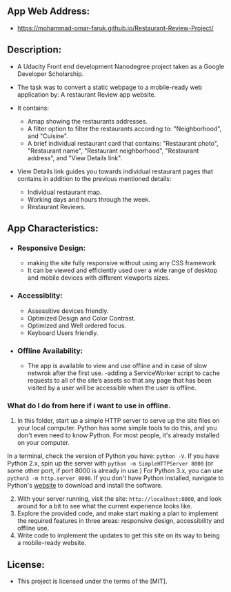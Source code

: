 

## App Web Address:

- https://mohammad-omar-faruk.github.io/Restaurant-Review-Project/



## Description:

- A Udacity Front end development Nanodegree project taken as a Google Developer Scholarship.
- The task was to convert a static webpage to a mobile-ready web application by:
   A restaurant Review app website.

- It contains: 
  - Amap showing the restaurants addresses.
  - A filter option to filter the restaurants according to: "Neighborhood", and "Cuisine".
  - A brief individual restaurant card that contains: "Restaurant photo", "Restaurant name", "Restaurant neighborhood", "Restaurant address", and "View Details link".

- View Details link guides you towards individual restaurant pages that contains in addition to the  previous mentioned details:
  - Individual restaurant map.
  - Working days and hours through the week.
  - Restaurant Reviews.
  
   
##  App Characteristics:

- ### Responsive Design: 
     - making the site fully responsive without using any CSS framework
     - It can be viewed and efficiently used over a wide range of desktop and mobile devices with different viewports sizes.
  
- ### Accessiblity:
  - Assessitive devices friendly.
  - Optimized Design and Color Contrast.
  - Optimized and Well ordered focus.
  - Keyboard Users friendly.
  
- ### Offline Availability:

  - The app is available to view and use offline and in case of slow netwrok after the first use.
  -adding a ServiceWorker script to cache requests to all of the site’s assets so that any page that has been visited by a user will be accessible when the user is offline.


### What do I do from here if i want to use in offline.

1. In this folder, start up a simple HTTP server to serve up the site files on your local computer. Python has some simple tools to do this, and you don't even need to know Python. For most people, it's already installed on your computer. 

In a terminal, check the version of Python you have: `python -V`. If you have Python 2.x, spin up the server with `python -m SimpleHTTPServer 8000` (or some other port, if port 8000 is already in use.) For Python 3.x, you can use `python3 -m http.server 8000`. If you don't have Python installed, navigate to Python's [website](https://www.python.org/) to download and install the software.

2. With your server running, visit the site: `http://localhost:8000`, and look around for a bit to see what the current experience looks like.
3. Explore the provided code, and make start making a plan to implement the required features in three areas: responsive design, accessibility and offline use.
4. Write code to implement the updates to get this site on its way to being a mobile-ready website.



## License:

- This project is licensed under the terms of the [MIT].


